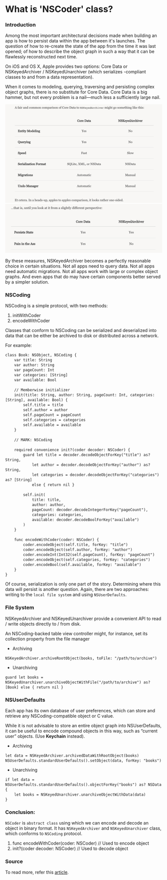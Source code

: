 # What is 'NSCoder' class?

### Introduction

Among the most important architectural decisions made when building an app is how to persist data within the app between it's launches. The question of how to re-create the state of the app from the time it was last opened; of how to describe the object graph in such a way that it can be flawlessly reconstructed next time.

On iOS and OS X, Apple provides two options: Core Data or NSKeyedArchiver / NSKeyedUnarchiver (which serializes <NSCoding>-compliant classes to and from a data representation).

When it comes to modeling, querying, traversing and persisting complex object graphs, there is no substitute for Core Data. Core Data is a big hammer, but not every problem is a nail—much less a sufficiently large nail.

![](CoreDataVSNSCoder1.png)
![](CoreDataVSNSCoder2.png)

By these measures, NSKeyedArchiver becomes a perfectly reasonable choice in certain situations. Not all apps need to query data. Not all apps need automatic migrations. Not all apps work with large or complex object graphs. And even apps that do may have certain components better served by a simpler solution.

### NSCoding

NSCoding is a simple protocol, with two methods:

1. initWithCoder
2. encodeWithCoder

Classes that conform to NSCoding can be serialized and deserialized into data that can be either be archived to disk or distributed across a network.

For example:

```
class Book: NSObject, NSCoding {
    var title: String
    var author: String
    var pageCount: Int
    var categories: [String]
    var available: Bool

    // Memberwise initializer
    init(title: String, author: String, pageCount: Int, categories: [String], available: Bool) {
        self.title = title
        self.author = author
        self.pageCount = pageCount
        self.categories = categories
        self.available = available
    }

    // MARK: NSCoding

    required convenience init?(coder decoder: NSCoder) {
        guard let title = decoder.decodeObjectForKey("title") as? String,
            let author = decoder.decodeObjectForKey("author") as? String,
            let categories = decoder.decodeObjectForKey("categories") as? [String]
            else { return nil }

        self.init(
            title: title,
            author: author,
            pageCount: decoder.decodeIntegerForKey("pageCount"),
            categories: categories,
            available: decoder.decodeBoolForKey("available")
        )
    }

    func encodeWithCoder(coder: NSCoder) {
        coder.encodeObject(self.title, forKey: "title")
        coder.encodeObject(self.author, forKey: "author")
        coder.encodeInt(Int32(self.pageCount), forKey: "pageCount")
        coder.encodeObject(self.categories, forKey: "categories")
        coder.encodeBool(self.available, forKey: "available")
    }
}
```

Of course, serialization is only one part of the story. Determining where this data will persist is another question. Again, there are two approaches: writing to the ```local file system``` and using ```NSUserDefaults```.

### File System

NSKeyedArchiver and NSKeyedUnarchiver provide a convenient API to read / write objects directly to / from disk.

An NSCoding-backed table view controller might, for instance, set its collection property from the file manager

* Archiving

```
NSKeyedArchiver.archiveRootObject(books, toFile: "/path/to/archive")
```

* Unarchiving

```
guard let books = NSKeyedUnarchiver.unarchiveObjectWithFile("/path/to/archive") as? [Book] else { return nil }
```

### NSUserDefaults

Each app has its own database of user preferences, which can store and retrieve any NSCoding-compatible object or C value.

While it is not advisable to store an entire object graph into NSUserDefaults, it can be useful to encode compound objects in this way, such as “current user” objects. (Use **Keychain** instead).

* Archiving

```
let data = NSKeyedArchiver.archivedDataWithRootObject(books)
NSUserDefaults.standardUserDefaults().setObject(data, forKey: "books")
```

* Unarchiving

```
if let data = NSUserDefaults.standardUserDefaults().objectForKey("books") as? NSData {
    let books = NSKeyedUnarchiver.unarchiveObjectWithData(data)
}
```

### Conclusion:

```NSCoder``` is ```abstract class``` using which we can encode and decode an object in binary format. It has ```NSKeyedArchiver``` and ```NSKeyedUnarchiver``` class, which conforms to ```NSCoding``` protocol.

1. func encodeWithCoder(coder: NSCoder)		// Used to encode object 
2. init?(coder decoder: NSCoder)		// Used to decode object

### Source

To read more, refer this [article](http://nshipster.com/nscoding/).
